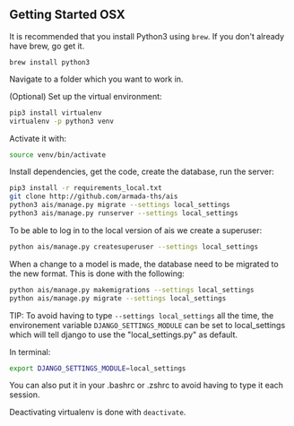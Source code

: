 ## Getting Started OSX

It is recommended that you install Python3 using `brew`. If you don't already have brew, go get it.

`brew install python3`

Navigate to a folder which you want to work in.

(Optional) Set up the virtual environment:

```bash
pip3 install virtualenv
virtualenv -p python3 venv
```
Activate it with:

```bash
source venv/bin/activate
```

Install dependencies, get the code, create the database, run the server:

```bash
pip3 install -r requirements_local.txt
git clone http://github.com/armada-ths/ais
python3 ais/manage.py migrate --settings local_settings
python3 ais/manage.py runserver --settings local_settings
```
To be able to log in to the local version of ais we create a superuser:
```bash
python ais/manage.py createsuperuser --settings local_settings
```
When a change to a model is made, the database need to be migrated to the new format. This is done with the following:
```bash
python ais/manage.py makemigrations --settings local_settings
python ais/manage.py migrate --settings local_settings
```

TIP: To avoid having to type `--settings local_settings` all the time, the environement variable `DJANGO_SETTINGS_MODULE` can be set to local_settings which will tell django to use the "local_settings.py" as default.

In terminal:
```bash
export DJANGO_SETTINGS_MODULE=local_settings
```

You can also put it in your .bashrc or .zshrc to avoid having to type it each session.

Deactivating virtualenv is done with `deactivate`.
